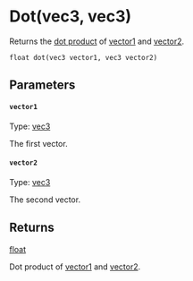 # Dot(vec3, vec3)

Returns the [dot product](https://en.wikipedia.org/wiki/Dot_product) of [vector1](#vector1) and [vector2](#vector2).

```
float dot(vec3 vector1, vec3 vector2)
```

## Parameters

#### `vector1`
Type: [vec3](/MdDocs/Types/Vec3.md)

The first vector.

#### `vector2`
Type: [vec3](/MdDocs/Types/Vec3.md)

The second vector.

## Returns

[float](/MdDocs/Types/Float.md)

Dot product of [vector1](#vector1) and [vector2](#vector2).

